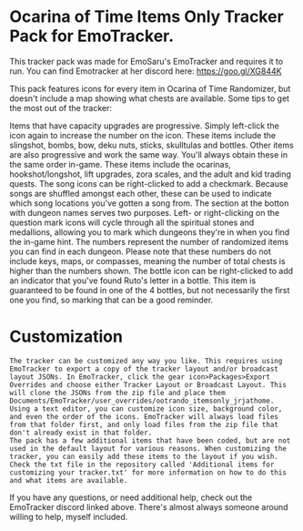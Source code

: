 # Ocarina of Time Items Only Tracker Pack for EmoTracker.

This tracker pack was made for EmoSaru's EmoTracker and requires it to run. You can find Emotracker at her discord here:  https://goo.gl/XG844K

This pack features icons for every item in Ocarina of Time Randomizer, but doesn't include a map showing what chests are available. Some tips to get the most out of the tracker:

  Items that have capacity upgrades are progressive. Simply left-click the icon again to increase the number on the icon. These items include the slingshot, bombs, bow, deku nuts, sticks, skulltulas and bottles.
  Other items are also progressive and work the same way. You'll always obtain these in the same order in-game. These items include the ocarinas, hookshot/longshot, lift upgrades, zora scales, and the adult and kid trading quests.
    The song icons can be right-clicked to add a checkmark. Because songs are shuffled amongst each other, these can be used to indicate which song locations you've gotten a song from.
    The section at the botton with dungeon names serves two purposes. Left- or right-clicking on the question mark icons will cycle through all the spiritual stones and medallions, allowing you to mark which dungeons they're in when you find the in-game hint. The numbers represent the number of randomized items you can find in each dungeon. Please note that these numbers do not include keys, maps, or compasses, meaning the number of total chests is higher than the numbers shown.
    The bottle icon can be right-clicked to add an indicator that you've found Ruto's letter in a bottle. This item is guaranteed to be found in one of the 4 bottles, but not necessarily the first one you find, so marking that can be a good reminder.
		
# Customization
		
    The tracker can be customized any way you like. This requires using EmoTracker to export a copy of the tracker layout and/or broadcast layout JSONs. In EmoTracker, click the gear icon>Packages>Export Overrides and choose either Tracker Layout or Broadcast Layout. This will clone the JSONs from the zip file and place them Documents/EmoTracker/user_overrides/ootrando_itemsonly_jrjathome. Using a text editor, you can customize icon size, background color, and even the order of the icons. EmoTracker will always load files from that folder first, and only load files from the zip file that don't already exist in that folder.
    The pack has a few additional items that have been coded, but are not used in the default layout for various reasons. When customizing the tracker, you can easily add these items to the layout if you wish. Check the txt file in the repository called 'Additional items for customizing your tracker.txt' for more information on how to do this and what items are available.
 
 If you have any questions, or need additional help, check out the EmoTracker discord linked above. There's almost always someone around willing to help, myself included.
